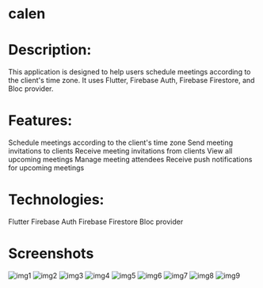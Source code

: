 # calen

# Description:

This application is designed to help users schedule meetings according to the client's time zone. It uses Flutter, Firebase Auth, Firebase Firestore, and Bloc provider.

# Features:

Schedule meetings according to the client's time zone
Send meeting invitations to clients
Receive meeting invitations from clients
View all upcoming meetings
Manage meeting attendees
Receive push notifications for upcoming meetings

# Technologies:

Flutter
Firebase Auth
Firebase Firestore
Bloc provider




# Screenshots

![img1](https://github.com/ma159123/calen-app/assets/87338457/198b58df-5ff5-49f4-acb1-7754e41d633a)
![img2](https://github.com/ma159123/calen-app/assets/87338457/d662cb66-6b23-4247-bf68-af3f025a3c45)
![img3](https://github.com/ma159123/calen-app/assets/87338457/03455335-af74-4ce4-a29c-393094157699)
![img4](https://github.com/ma159123/calen-app/assets/87338457/ef816b7b-88a8-48a7-8b05-7e5541d4056a)
![img5](https://github.com/ma159123/calen-app/assets/87338457/6682a187-5855-4f1a-bb2f-b27c91233fa0)
![img6](https://github.com/ma159123/calen-app/assets/87338457/bfc55211-4c68-4f53-aef7-44143fe244ba)
![img7](https://github.com/ma159123/calen-app/assets/87338457/eff25f8f-d06e-4984-80b4-d547106c87e0)
![img8](https://github.com/ma159123/calen-app/assets/87338457/80659021-1c0e-4ee9-8513-b4655d1f0f64)
![img9](https://github.com/ma159123/calen-app/assets/87338457/05716349-39f3-4f76-b8f7-51b8559c4609)
